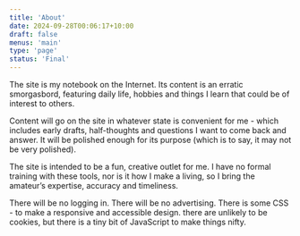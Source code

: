 ```yaml
---
title: 'About'
date: 2024-09-28T00:06:17+10:00
draft: false
menus: 'main'
type: 'page'
status: 'Final'
---
```


The site is my notebook on the Internet. Its content is an erratic smorgasbord, featuring daily life, hobbies and things I learn that could be of interest to others.

Content will go on the site in whatever state is convenient for me - which includes early drafts, half-thoughts and questions I want to come back and answer. It will be polished enough for its purpose (which is to say, it may not be very polished).

The site is intended to be a fun, creative outlet for me. I have no formal training with these tools, nor is it how I make a living, so I bring the amateur’s expertise, accuracy and timeliness.

There will be no logging in. There will be no advertising. There is some CSS - to make a responsive and accessible design. there are unlikely to be cookies, but there is a tiny bit of JavaScript to make things nifty.
